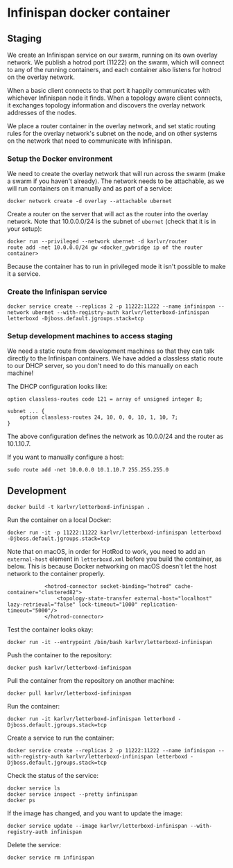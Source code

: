 # Infinispan docker container

## Staging

We create an Infinispan service on our swarm, running on its own overlay network. We publish a hotrod port (11222) on 
the swarm, which will connect to any of the running containers, and each container also listens for hotrod on the
overlay network.

When a basic client connects to that port it happily communicates with whichever Infinispan node it finds. When a 
topology aware client connects, it exchanges topology information and discovers the overlay network addresses of the nodes.

We place a router container in the overlay network, and set static routing rules for the overlay network's subnet on
the node, and on other systems on the network that need to communicate with Infinispan.

### Setup the Docker environment

We need to create the overlay network that will run across the swarm (make a swarm if you haven't already). The network
needs to be attachable, as we will run containers on it manually and as part of a service:

```
docker network create -d overlay --attachable ubernet
```

Create a router on the server that will act as the router into the overlay network. Note that 10.0.0.0/24 is the subnet of `ubernet` (check that it is in your setup):

```
docker run --privileged --network ubernet -d karlvr/router
route add -net 10.0.0.0/24 gw <docker_gwbridge ip of the router container>
```

Because the container has to run in privileged mode it isn't possible to make it a service.

### Create the Infinispan service

```
docker service create --replicas 2 -p 11222:11222 --name infinispan --network ubernet --with-registry-auth karlvr/letterboxd-infinispan letterboxd -Djboss.default.jgroups.stack=tcp
```

### Setup development machines to access staging

We need a static route from development machines so that they can talk directly to the Infinispan containers. We have added a classless static
route to our DHCP server, so you don't need to do this manually on each machine!

The DHCP configuration looks like:

```
option classless-routes code 121 = array of unsigned integer 8;

subnet ... {
	option classless-routes 24, 10, 0, 0, 10, 1, 10, 7;
}
```

The above configuration defines the network as 10.0.0/24 and the router as 10.1.10.7.

If you want to manually configure a host:

```
sudo route add -net 10.0.0.0 10.1.10.7 255.255.255.0
```

## Development

```
docker build -t karlvr/letterboxd-infinispan .
```

Run the container on a local Docker:

```
docker run -it -p 11222:11222 karlvr/letterboxd-infinispan letterboxd -Djboss.default.jgroups.stack=tcp
```

Note that on macOS, in order for HotRod to work, you need to add an `external-host` element in `letterboxd.xml` before you
build the container, as below. This is because Docker networking on macOS doesn't let the host network to the container
properly.

```
            <hotrod-connector socket-binding="hotrod" cache-container="clustered82">
                <topology-state-transfer external-host="localhost" lazy-retrieval="false" lock-timeout="1000" replication-timeout="5000"/>
            </hotrod-connector>
```

Test the container looks okay:

```
docker run -it --entrypoint /bin/bash karlvr/letterboxd-infinispan
```

Push the container to the repository:

```
docker push karlvr/letterboxd-infinispan
```

Pull the container from the repository on another machine:

```
docker pull karlvr/letterboxd-infinispan
```

Run the container:

```
docker run -it karlvr/letterboxd-infinispan letterboxd -Djboss.default.jgroups.stack=tcp
```

Create a service to run the container:

```
docker service create --replicas 2 -p 11222:11222 --name infinispan --with-registry-auth karlvr/letterboxd-infinispan letterboxd -Djboss.default.jgroups.stack=tcp
```

Check the status of the service:

```
docker service ls
docker service inspect --pretty infinispan
docker ps
```

If the image has changed, and you want to update the image:

```
docker service update --image karlvr/letterboxd-infinispan --with-registry-auth infinispan
```

Delete the service:

```
docker service rm infinispan
```
